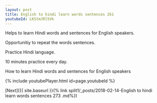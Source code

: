 ```yaml
---
layout: post
title: English to hindi learn words sentences 261 
youtubeId: LKStmJRl5Vk
---
```

 
 
Helps to learn Hindi words and sentences for English speakers.

Opportunitiy to repeat the words sentences. 

Practice Hindi language. 
 
10 minutes practice every day. 
 
How to learn Hindi words and sentences for English speakers 
 
{% include youtubePlayer.html id=page.youtubeId %}
 
 
[Next]({{ site.baseurl }}{% link  split1/_posts/2018-02-14-English to hindi learn words sentences 273 .md%})
 
